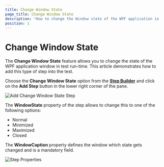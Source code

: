 ```yaml
---
title: Change Window State
page_title: Change Window State
description: "How to change the Window state of the WPF application in Test Studio test run. Maximize/Minimize/Set application Window to normal during a test run in Test Studio"
position: 1
---
```

# Change Window State

The __Change Window State__ feature allows you to change the state of the WPF application window in test run-time. This article demonstrates how to add this type of step into the test.

Choose the __Change Window State__ option from the <a href="/features/custom-steps/overview" target="_blank">__Step Builder__</a> and click on the __Add Step__ button in the lower right corner of the pane.

![Add Change Window State Step](/img/features/custom-steps/change-window-state/fig1.png)

The __WindowState__ property of the step allows to change this to one of the following options:

- Normal
- Minimized
- Maximized
- Closed

The __WindowCaption__ property defines the window which state gets changed and is a mandatory field.

![Step Properties](/img/features/custom-steps/change-window-state/fig2.png)
